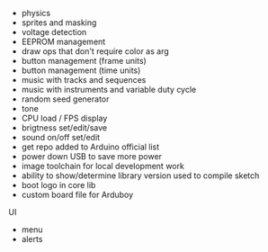 - physics
- sprites and masking
- voltage detection
- EEPROM management
- draw ops that don't require color as arg
- button management (frame units)
- button management (time units)
- music with tracks and sequences
- music with instruments and variable duty cycle
- random seed generator
- tone
- CPU load / FPS display
- brigtness set/edit/save
- sound on/off set/edit
- get repo added to Arduino official list
- power down USB to save more power
- image toolchain for local development work
- ability to show/determine library version used to compile sketch
- boot logo in core lib
- custom board file for Arduboy


UI

- menu
- alerts
